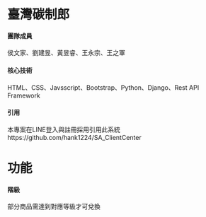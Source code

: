 # 臺灣碳制郎
<h4>團隊成員</h4>
侯文家、劉建昱、黃昱睿、王永宗、王之軍
<h4>核心技術</h4>
HTML、CSS、Javsscript、Bootstrap、Python、Django、Rest API Framework
<h4>引用</h4>
本專案在LINE登入與註冊採用引用此系統<br>
https://github.com/hank1224/SA_ClientCenter

# 功能
<h4>階級</h4>
<p>部分商品需達到對應等級才可兌換</p>
